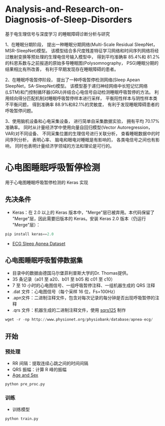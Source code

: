 # Analysis-and-Research-on-Diagnosis-of-Sleep-Disorders
基于电生理信号与深度学习 的睡眠障碍诊断分析与研究

1、在睡眠分期阶段， 提出一种睡眠分期网络(Multi-Scale Residual SleepNet，MSR-SleepNet)模型。 该模型结合多尺度残差特征学习网络和时间序列网络将经过散射变换等预处理的生理电信号输入模型中， 得到平均准确率 85.4%和 81.2%的科恩系数与之前报道的原始多导睡眠图(Polysomnography， PSG)睡眠分期的结果相比有所改善， 有利于早期发现存在睡眠障碍的患者。  

2、在睡眠呼吸暂停阶段， 提出了一种呼吸暂停检测网络(Sleep Apean SleepNet，SA-SleepNet)模型。 该模型基于递归神经网络中长短记忆网络(LSTM)和门控制循环器(GRU)并结合心电信号自动检测睡眠呼吸暂停的方法。 利用倾向得分匹配机制对睡眠呼吸暂停样本进行采样， 平衡阳性样本与阴性样本类不平衡问题， 得到准确率 88.9%和82.1%的灵敏度， 有利于发现睡眠障碍患者的呼吸暂停问题。  

3、使用脑机设备和心电采集设备， 进行简单自采集数据实验， 拥有平均 70.17%准确率。 同时从计量经济学中使用向量自回归模型(Vector Autoregression， VAR)对不同设备、 不同采集位置的生理信号进行关联分析， 查看睡眠数据中的时间序列分析， 表明心率、 脑电和眼电对睡眠是有影响的， 各类电信号之间也有影响， 同时也表明计量经济学领域的方法和理论是可行的。  

# 心电图睡眠呼吸暂停检测

用于心电图睡眠呼吸暂停检测的 Keras 实现

## 先决条件

- Keras：在 2.0 以上的 Keras 版本中，"Merge"层已被弃用。本代码保留了 "Merge"层，因此需要旧版本的 Keras。安装 Keras 2.0 版本（仍运行 "Merge"层）：

```py
pip install keras==2.0
```

- [ECG Sleep Apnea Dataset](https://physionet.org/physiobank/database/apnea-ecg/)

## 心电图睡眠呼吸暂停数据集

- 目录中的数据由德国马尔堡菲利普斯大学的Dr. Thomas提供。
- 35 条记录（a01 至 a20、b01 至 b05 和 c01 至 c10）
- 7 至 10 小时的心电图信号、一组呼吸暂停注释、一组机器生成的 QRS 注释
- .dat 文件：心电图信号（每个采样 16 位，Fs=100Hz）
- .apn文件：二进制注释文件，包含对每次记录的每分钟是否出现呼吸暂停的注释
- .qrs 文件：机器生成的二进制注释文件，使用 [sqrs125](https://physionet.org/physiotools/wag/sqrs-1.htm) 制作

```py
wget -r -np http://www.physionet.org/physiobank/database/apnea-ecg/
```

## 开始

### 预处理

- RR 间隔：提取连续心跳之间的时间间隔
- QRS 振幅：计算 R 峰的振幅
- [Age and Sex](https://physionet.org/physiobank/database/apnea-ecg/additional-information.txt)

```py
python pre_proc.py
```

### 训练

- 训练模型

```py
python train.py 
```




